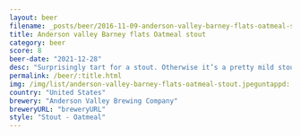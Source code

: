 ```yaml
---
layout: beer
filename: _posts/beer/2016-11-09-anderson-valley-barney-flats-oatmeal-stout.md
title: Anderson valley Barney flats Oatmeal stout
category: beer
score: 8
beer-date: "2021-12-28"
desc: "Surprisingly tart for a stout. Otherwise it’s a pretty mild stout. It’s not trying to be anything but a good stout"
permalink: /beer/:title.html
img: /img/list/anderson-valley-barney-flats-oatmeal-stout.jpeguntappd: "https://untappd.com/b/anderson-valley-brewing-company-barney-flats-oatmeal-stout/8821"
country: "United States"
brewery: "Anderson Valley Brewing Company"
breweryURL: "breweryURL"
style: "Stout - Oatmeal"
---
```


